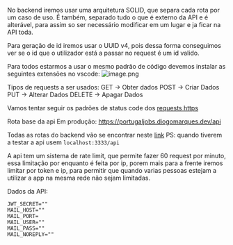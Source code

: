 No backend iremos usar uma arquitetura SOLID, que separa cada rota por um caso de uso. É também, separado tudo o que é externo da API e é alterável, para assim so ser necessário modificar em um lugar e ja ficar na API toda.

Para geração de id iremos usar o UUID v4, pois dessa forma conseguimos ver se o id que o utilizador está a passar no request é um id valido.

Para todos estarmos a usar o mesmo padrão de código devemos instalar as seguintes extensões no vscode:
![image.png](/.attachments/image-236bb929-3e8b-4190-83c2-4956f32f961b.png)

Tipos de requests a ser usados:
GET -> Obter dados
POST -> Criar Dados
PUT -> Alterar Dados
DELETE -> Apagar Dados

Vamos tentar seguir os padrões de status code dos [requests https](https://developer.mozilla.org/en-US/docs/Web/HTTP/Status)

Rota base da api Em produção: https://portugaljobs.diogomarques.dev/api

Todas as rotas do backend vão se encontrar neste [link](https://app.getpostman.com/join-team?invite_code=df534ef693e164f4fd8b9941f14664be&target_code=7f56282bda0dab2b780abc6bea726240)
PS: quando tiverem a testar a api usem `localhost:3333/api`

A api tem um sistema de rate limit, que permite fazer 60 request por minuto, essa limitação por enquanto é feita por ip, porem mais para a frente iremos limitar por token e ip, para permitir que quando varias pessoas estejam a utilizar a app na mesma rede não sejam limitadas.

Dados da API:
```
JWT_SECRET=""
MAIL_HOST=""
MAIL_PORT=
MAIL_USER=""
MAIL_PASS=""
MAIL_NOREPLY=""
```